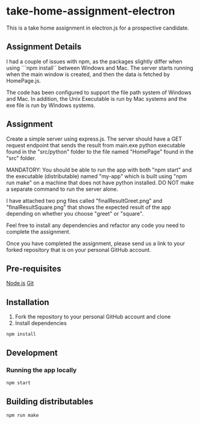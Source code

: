 # take-home-assignment-electron

This is a take home assignment in electron.js for a prospective candidate.

## Assignment Details

I had a couple of issues with npm, as the packages slightly differ when using ```npm install`` between Windows and Mac. The server starts running when the main window is created, and then the data is fetched by HomePage.js.

The code has been configured to support the file path system of Windows and Mac. In addition, the Unix Executable is run by Mac systems and the exe file is run by Windows systems.

## Assignment

Create a simple server using express.js. The server should have a GET request endpoint that sends the result from main.exe python executable found in the "src/python" folder to the file named "HomePage" found in the "src" folder.

MANDATORY: You should be able to run the app with both "npm start" and the executable (distributable) named "my-app" which is built using "npm run make" on a machine that does not have python installed.
DO NOT make a separate command to run the server alone.

I have attached two png files called "finalResultGreet.png" and "finalResultSquare.png" that shows the expected result of the app depending on whether you choose "greet" or "square".

Feel free to install any dependencies and refactor any code you need to complete the assignment.

Once you have completed the assignment, please send us a link to your forked repository that is on your personal GitHub account.

## Pre-requisites

[Node.js](https://nodejs.org/en/)
[Git](https://git-scm.com/)

## Installation

1. Fork the repository to your personal GitHub account and clone
2. Install dependencies

```bash
npm install
```

## Development

### Running the app locally

```bash
npm start
```

## Building distributables

```bash
npm run make
```

